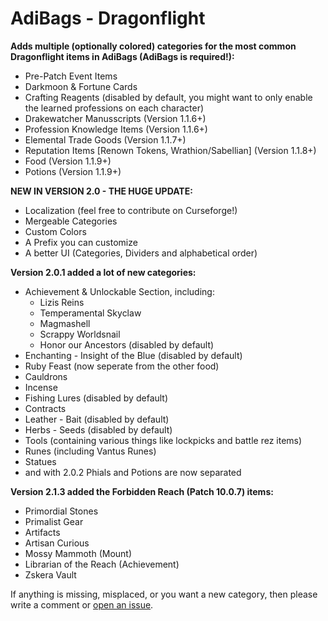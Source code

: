 # AdiBags - Dragonflight

**Adds multiple (optionally colored) categories for the most common Dragonflight items in AdiBags (AdiBags is required!):**

- Pre-Patch Event Items
- Darkmoon & Fortune Cards
- Crafting Reagents (disabled by default, you might want to only enable the learned professions on each character)
- Drakewatcher Manusscripts (Version 1.1.6+)
- Profession Knowledge Items (Version 1.1.6+)
- Elemental Trade Goods (Version 1.1.7+)
- Reputation Items [Renown Tokens, Wrathion/Sabellian] (Version 1.1.8+)
- Food (Version 1.1.9+)
- Potions (Version 1.1.9+)

**NEW IN VERSION 2.0 - THE HUGE UPDATE:**

- Localization (feel free to contribute on Curseforge!)
- Mergeable Categories
- Custom Colors
- A Prefix you can customize
- A better UI (Categories, Dividers and alphabetical order)

**Version 2.0.1 added a lot of new categories:**

- Achievement & Unlockable Section, including:
  - Lizis Reins
  - Temperamental Skyclaw
  - Magmashell
  - Scrappy Worldsnail
  - Honor our Ancestors (disabled by default)
- Enchanting - Insight of the Blue (disabled by default)
- Ruby Feast (now seperate from the other food)
- Cauldrons
- Incense
- Fishing Lures (disabled by default)
- Contracts
- Leather - Bait (disabled by default)
- Herbs - Seeds (disabled by default)
- Tools (containing various things like lockpicks and battle rez items)
- Runes (including Vantus Runes)
- Statues
- and with 2.0.2 Phials and Potions are now separated

**Version 2.1.3 added the Forbidden Reach (Patch 10.0.7) items:**

- Primordial Stones
- Primalist Gear
- Artifacts
- Artisan Curious
- Mossy Mammoth (Mount)
- Librarian of the Reach (Achievement)
- Zskera Vault

If anything is missing, misplaced, or you want a new category, then please write a comment or [open an issue](https://github.com/Zottelchen/adibags-dragonflight/issues).
